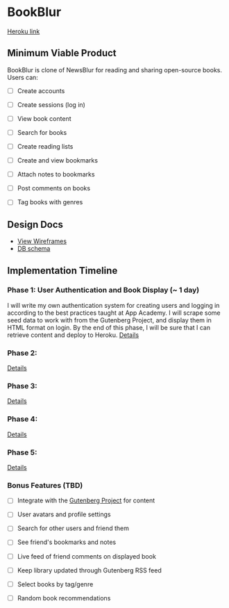 # BookBlur

[Heroku link][heroku]

[heroku]: temp

## Minimum Viable Product
BookBlur is clone of NewsBlur for reading and sharing open-source books. Users can:

- [ ] Create accounts
- [ ] Create sessions (log in)
- [ ] View book content
- [ ] Search for books
- [ ] Create reading lists
- [ ] Create and view bookmarks
- [ ] Attach notes to bookmarks
- [ ] Post comments on books
- [ ] Tag books with genres


## Design Docs
* [View Wireframes][views]
* [DB schema][schema]

[views]: ./docs/views.md
[schema]: ./docs/schema.md

## Implementation Timeline

### Phase 1: User Authentication and Book Display (~ 1 day)
I will write my own authentication system for creating users and logging in according to the best practices taught at App Academy. I will scrape some seed data to work with from the Gutenberg Project, and display them in HTML format on login. By the end of this phase, I will be sure that I can retrieve content and deploy to Heroku.
[Details][phase-one]

### Phase 2:

[Details][phase-two]

### Phase 3:

[Details][phase-three]

### Phase 4:

[Details][phase-four]

### Phase 5:

[Details][phase-five]

### Bonus Features (TBD)
- [ ] Integrate with the [Gutenberg Project][gutenberg] for content
- [ ] User avatars and profile settings
- [ ] Search for other users and friend them
- [ ] See friend's bookmarks and notes
- [ ] Live feed of friend comments on displayed book
- [ ] Keep library updated through Gutenberg RSS feed
- [ ] Select books by tag/genre
- [ ] Random book recommendations


[gutenberg]: https://www.gutenberg.org/

[phase-one]: ./docs/phases/phase1.md
[phase-two]: ./docs/phases/phase2.md
[phase-three]: ./docs/phases/phase3.md
[phase-four]: ./docs/phases/phase4.md
[phase-five]: ./docs/phases/phase5.md
